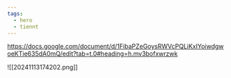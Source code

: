 ```yaml
---
tags:
  - hero
  - tiennt
---
```

https://docs.google.com/document/d/1FibaPZeGoysRWVcPQLiKxIYoiwdgwoeKTie635dA0mQ/edit?tab=t.0#heading=h.mv3bofxwrzwk

![[20241113174202.png]]